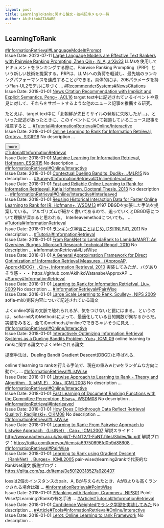```yaml
---
layout: post
title: LearningToRankに関する論文・技術記事メモの一覧
author: AkihikoWATANABE
---
```

## LearningToRank
<div class="visible-content">
<a class="button" href="articles/InformationRetrieval.html">#InformationRetrieval</a><a class="button" href="articles/LanguageModel.html">#LanguageModel</a><a class="button" href="articles/Prompt.html">#Prompt</a><br><span class="issue_date">Issue Date: 2023-07-11</span>
<a href="https://github.com/AkihikoWatanabe/paper_notes/issues/799">Large Language Models are Effective Text Rankers with Pairwise Ranking  Prompting, Zhen Qin+, N_A, arXiv23</a>
<span class="snippet">LLMsを使用してドキュメントをランキングする際に、Pairwise Ranking Prompting（PRP）という新しい技術を提案する。PRPは、LLMsへの負荷を軽減し、最先端のランキングパフォーマンスを達成することができる。具体的には、20Bパラメータを持つFlan-UL2モデルに基づく ...</span>
<a class="button" href="articles/RecommenderSystems.html">#RecommenderSystems</a><a class="button" href="articles/NewsCitations.html">#NewsCitations</a><br><span class="issue_date">Issue Date: 2018-01-01</span>
<a href="https://github.com/AkihikoWatanabe/paper_notes/issues/181">News Citation Recommendation with Implicit and Explicit Semantics, Peng+, ACL16</a>
<span class="snippet">target text中に記述されているイベントや意見に対して、それらをサポートするような他のニュース記事を推薦する研究。たとえば、target text中に「北朝鮮が先日ミサイルの発射に失敗したが...」、といった記述があったときに、このイベントについて報道しているニュース記事を推薦すると ...</span>
<a class="button" href="articles/Tutorial.html">#Tutorial</a><a class="button" href="articles/InformationRetrieval.html">#InformationRetrieval</a><a class="button" href="articles/Online_Interactive.html">#Online/Interactive</a><br><span class="issue_date">Issue Date: 2018-01-01</span>
<a href="https://github.com/AkihikoWatanabe/paper_notes/issues/200">Online Learning to Rank for Information Retrieval, Grotov+, SIGIR16</a>
<span class="snippet">No description ...</span>
</div>
<button onclick="showMore(0)">more</button>

<div class="hidden-content">
<a class="button" href="articles/Tutorial.html">#Tutorial</a><a class="button" href="articles/InformationRetrieval.html">#InformationRetrieval</a><br><span class="issue_date">Issue Date: 2018-01-01</span>
<a href="https://github.com/AkihikoWatanabe/paper_notes/issues/186">Machine Learning for Information Retrieval, Hofmann, ESSIR15</a>
<span class="snippet">No description ...</span>
<a class="button" href="articles/InformationRetrieval.html">#InformationRetrieval</a><a class="button" href="articles/Online/Interactive.html">#Online/Interactive</a><br><span class="issue_date">Issue Date: 2018-01-01</span>
<a href="https://github.com/AkihikoWatanabe/paper_notes/issues/199">Contextual Dueling Bandits, Dudik+, JMLR15</a>
<span class="snippet">No description ...</span>
<a class="button" href="articles/Survey.html">#Survey</a><a class="button" href="articles/InformationRetrieval.html">#InformationRetrieval</a><a class="button" href="articles/Online/Interactive.html">#Online/Interactive</a><br><span class="issue_date">Issue Date: 2018-01-01</span>
<a href="https://github.com/AkihikoWatanabe/paper_notes/issues/196">Fast and Reliable Online Learning to Rank for Information Retrieeval, Katja Hofmann, Doctoral Thesis, 2013</a>
<span class="snippet">No description ...</span>
<a class="button" href="articles/InformationRetrieval.html">#InformationRetrieval</a><a class="button" href="articles/Online/Interactive.html">#Online/Interactive</a><a class="button" href="articles/Interleaved.html">#Interleaved</a><br><span class="issue_date">Issue Date: 2018-01-01</span>
<a href="https://github.com/AkihikoWatanabe/paper_notes/issues/198">Reusing Historical Interaction Data for Faster Online Learning to Rank for IR, Hofmann+, WSDM13</a>
<span class="snippet">#197 DBGDを拡張した手法を提案している。アルゴリズムが細かく書いてあるので、追っていくとDBGD等について理解が深まると思われる。Interleavemethodについても。 ...</span>
<a class="button" href="articles/Tutorial.html">#Tutorial</a><a class="button" href="articles/InformationRetrieval.html">#InformationRetrieval</a><br><span class="issue_date">Issue Date: 2018-01-01</span>
<a href="https://github.com/AkihikoWatanabe/paper_notes/issues/187">ランキング学習ことはじめ, DSIRNLP#1, 2011</a>
<span class="snippet">No description ...</span>
<a class="button" href="articles/Tutorial.html">#Tutorial</a><a class="button" href="articles/InformationRetrieval.html">#InformationRetrieval</a><br><span class="issue_date">Issue Date: 2018-01-01</span>
<a href="https://github.com/AkihikoWatanabe/paper_notes/issues/189">From RankNet to LambdaRank to LambdaMART: An Overview, Burges, Microsoft Research Technical Report, 2010</a>
<span class="snippet">No description ...</span>
<a class="button" href="articles/InformationRetrieval.html">#InformationRetrieval</a><a class="button" href="articles/ListWise.html">#ListWise</a><br><span class="issue_date">Issue Date: 2018-01-01</span>
<a href="https://github.com/AkihikoWatanabe/paper_notes/issues/195">A General Approximation Framework for Direct Optimization of Information Retrieval Measures （ApproxAP, ApproxNDCG）, Qin+, Information Retrieval, 2010</a>
<span class="snippet">実装してみたが、バグありそう感・・・https://github.com/AkihikoWatanabe/ApproxAP ...</span>
<a class="button" href="articles/Survey.html">#Survey</a><a class="button" href="articles/InformationRetrieval.html">#InformationRetrieval</a><br><span class="issue_date">Issue Date: 2018-01-01</span>
<a href="https://github.com/AkihikoWatanabe/paper_notes/issues/185">Learning to Rank for Information Retriefval, Liu+, 2009</a>
<span class="snippet">No description ...</span>
<a class="button" href="articles/InformationRetrieval.html">#InformationRetrieval</a><a class="button" href="articles/PairWise.html">#PairWise</a><br><span class="issue_date">Issue Date: 2018-01-01</span>
<a href="https://github.com/AkihikoWatanabe/paper_notes/issues/191">Large Scale Learning to Rank, Sculley+, NIPS 2009</a>
<span class="snippet">sofia-mlの実装内容について記述されている論文よくonline学習の文脈で触れられるが、気をつけないと罠にはまる。というのは、sofia-ml内のMethodsによって、最適化している目的関数が異なるからだ。実装をみると、全てのmethodsがonlineでできちゃいそうに見え ...</span>
<a class="button" href="articles/InformationRetrieval.html">#InformationRetrieval</a><a class="button" href="articles/Online/Interactive.html">#Online/Interactive</a><br><span class="issue_date">Issue Date: 2018-01-01</span>
<a href="https://github.com/AkihikoWatanabe/paper_notes/issues/197">Interactively Optimizing Information Retrieval Systems as a Dueling Bandits Problem, Yue+, ICML09</a>
<span class="snippet">online learning to rankに関する論文でよくreferされる論文提案手法は、Dueling Bandit Gradient Descent(DBGD)と呼ばれる.onlineでlearning to rankを行える手法で、現在の重みwとwをランダムな方向に動かし ...</span>
<a class="button" href="articles/InformationRetrieval.html">#InformationRetrieval</a><a class="button" href="articles/ListWise.html">#ListWise</a><br><span class="issue_date">Issue Date: 2018-01-01</span>
<a href="https://github.com/AkihikoWatanabe/paper_notes/issues/194">Listwise Approach to Learning to Rank - Theory and Algorithm （ListMLE）, Xia+, ICML2008</a>
<span class="snippet">No description ...</span>
<a class="button" href="articles/InformationRetrieval.html">#InformationRetrieval</a><a class="button" href="articles/Online/Interactive.html">#Online/Interactive</a><br><span class="issue_date">Issue Date: 2018-01-01</span>
<a href="https://github.com/AkihikoWatanabe/paper_notes/issues/202">Fast Learning of Document Ranking Functions with the Committee Perceptrion, Elsas+, WSDM08</a>
<span class="snippet">No description ...</span>
<a class="button" href="articles/InformationRetrieval.html">#InformationRetrieval</a><a class="button" href="articles/Interleaved.html">#Interleaved</a><br><span class="issue_date">Issue Date: 2018-01-01</span>
<a href="https://github.com/AkihikoWatanabe/paper_notes/issues/203">How Does Clickthrough Data Reflect Retrieval Quality?, Radlijnski+, CIKM08</a>
<span class="snippet">No description ...</span>
<a class="button" href="articles/InformationRetrieval.html">#InformationRetrieval</a><a class="button" href="articles/ListWise.html">#ListWise</a><br><span class="issue_date">Issue Date: 2018-01-01</span>
<a href="https://github.com/AkihikoWatanabe/paper_notes/issues/193">Learning to Rank: From Pairwise Approach to Listwise Approach （ListNet）, Cao+, ICML2007</a>
<span class="snippet">解説スライド：http://www.nactem.ac.uk/tsujii/T-FaNT2/T-FaNT.files/Slides/liu.pdf解説ブログ：https://qiita.com/koreyou/items/a69750696fd0b9d88608 ...</span>
<a class="button" href="articles/InformationRetrieval.html">#InformationRetrieval</a><a class="button" href="articles/PairWise.html">#PairWise</a><br><span class="issue_date">Issue Date: 2018-01-01</span>
<a href="https://github.com/AkihikoWatanabe/paper_notes/issues/192">Learning to Rank using Gradient Descent （RankNet）, Burges+, ICML2005</a>
<span class="snippet">pair-wiseのlearning2rankで代表的なRankNet論文解説ブログ：https://qiita.com/sz_dr/items/0e50120318527a928407lossは2個のインスタンスのpair、A, Bが与えられたとき、AがBよりも高くランクされる場合は確 ...</span>
<a class="button" href="articles/InformationRetrieval.html">#InformationRetrieval</a><a class="button" href="articles/PointWise.html">#PointWise</a><br><span class="issue_date">Issue Date: 2018-01-01</span>
<a href="https://github.com/AkihikoWatanabe/paper_notes/issues/190">PRanking with Ranking, Crammer+, NIPS01</a>
<span class="snippet">Point-WiseなLearning2Rankの有名手法 ...</span>
<a class="button" href="articles/Article.html">#Article</a><a class="button" href="articles/Tutorial.html">#Tutorial</a><a class="button" href="articles/InformationRetrieval.html">#InformationRetrieval</a><br><span class="issue_date">Issue Date: 2018-01-01</span>
<a href="https://github.com/AkihikoWatanabe/paper_notes/issues/188">Confidence Weightedでランク学習を実装してみた</a>
<span class="snippet">No description ...</span>
<a class="button" href="articles/Article.html">#Article</a><a class="button" href="articles/Tools.html">#Tools</a><a class="button" href="articles/InformationRetrieval.html">#InformationRetrieval</a><a class="button" href="articles/Online/Interactive.html">#Online/Interactive</a><br><span class="issue_date">Issue Date: 2018-01-01</span>
<a href="https://github.com/AkihikoWatanabe/paper_notes/issues/201">Lerot: Online Learning to rank Framework</a>
<span class="snippet">No description ...</span>
<button onclick="hideContent(0)" style="display: none;">hide</button>
</div>

